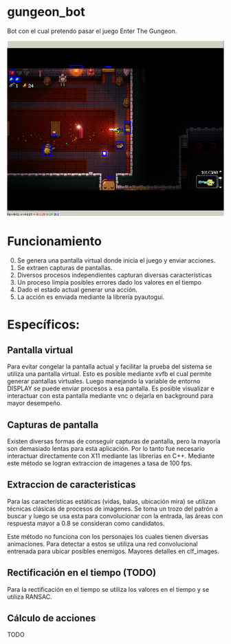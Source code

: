 # gungeon_bot

Bot con el cual pretendo pasar el juego Enter The Gungeon.

![Ejemplo extracción caract](example.png "Ejemplo extracción caract")

# Funcionamiento

0. Se genera una pantalla virtual donde inicia el juego y enviar acciones.
1. Se extraen capturas de pantallas.
2. Diversos procesos independientes capturan diversas características
3. Un proceso limpia posibles errores dado los valores en el tiempo
4. Dado el estado actual generar una acción.
5. La acción es enviada mediante la librería pyautogui.

# Específicos:

## Pantalla virtual
Para evitar congelar la pantalla actual y facilitar la prueba del sistema se utiliza una pantalla virtual.
Esto es posible mediante xvfb el cual permite generar pantallas virtuales. Luego manejando la variable de entorno
DISPLAY se puede enviar procesos a esa pantalla. Es posible visualizar e interactuar con esta pantalla mediante vnc
o dejarla en background para mayor desempeño.

## Capturas de pantalla
Existen diversas formas de conseguir capturas de pantalla, pero la mayoría son demasiado lentas para esta aplicación.
Por lo tanto fue necesario interactuar directamente con X11 mediante las librerías en C++. Mediante este método se
logran extraccion de imagenes a tasa de 100 fps.

## Extraccion de caracteristicas
Para las características estáticas (vidas, balas, ubicación mira) se utilizan técnicas clásicas de procesos de imagenes.
Se toma un trozo del patrón a buscar y luego se usa esta para convolucionar con la entrada, las áreas con respuesta mayor
a 0.8 se consideran como candidatos.

Este método no funciona con los personajes los cuales tienen diversas animaciones. Para detectar a estos se utiliza una
red convolucional entrenada para ubicar posibles enemigos. Mayores detalles en clf_images.

## Rectificación en el tiempo (TODO)
Para la rectificación en el tiempo se utiliza los valores en el tiempo y se utiliza RANSAC.

## Cálculo de acciones
TODO



